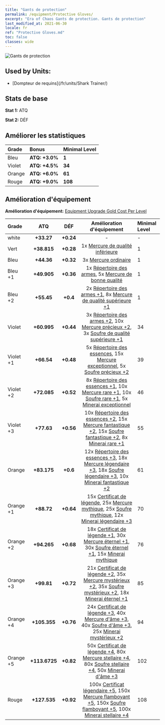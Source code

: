 ```yaml
---
title: "Gants de protection"
permalink: /equipment/Protective Gloves/
excerpt: "Era of Chaos Gants de protection. Gants de protection"
last_modified_at: 2021-06-30
locale: fr
ref: "Protective Gloves.md"
toc: false
classes: wide
---
```


  ![Gants de protection](/images/e/e_99092.png)

## Used by Units:

* [Dompteur de requins](/fr/units/Shark Trainer/) 


## Stats de base
 **Stat 1:** ATQ

 **Stat 2:** DÉF

## Améliorer les statistiques

  |     Grade    |   Bonus | Minimal Level | 
  |:-------------|:--------|:--------------| 
  | Bleu | **ATQ: +3.0%** | **1** | 
  | Violet | **ATQ: +4.5%** | **34** | 
  | Orange | **ATQ: +6.0%** | **61** | 
  | Rouge | **ATQ: +9.0%** | **108** | 


## Amélioration d'équipement
 **Amélioration d'équipement:** [Equipment Upgrade Gold Cost Per Level](/equipment/EquipmentUpgradeCostPerLevel/) 

  |          Grade      | ATQ | DÉF | Amélioration d'équipement | Minimal Level |
  |:--------------------|:---------:|:---------:|:----------------:|:--------------|
  | white | **+33.27** | **+0.24** | - | - |
  | Vert | **+38.815** | **+0.28** | 1x [Mercure de qualité inférieure](/ItemsFR/mat_2/) | 1 |
  | Bleu | **+44.36** | **+0.32** | 3x [Mercure ordinaire](/ItemsFR/mat_8/) | 1 |
  | Bleu +1 | **+49.905** | **+0.36** | 1x [Répertoire des armes](/ItemsFR/mat_18/), 5x [Mercure de bonne qualité](/ItemsFR/mat_14/) | 1 |
  | Bleu +2 | **+55.45** | **+0.4** | 2x [Répertoire des armes +1](/ItemsFR/mat_25/), 8x [Mercure de qualité supérieure +1](/ItemsFR/mat_21/) | 1 |
  | Violet | **+60.995** | **+0.44** | 3x [Répertoire des armes +2](/ItemsFR/mat_32/), 10x [Mercure précieux +2](/ItemsFR/mat_28/), 3x [Soufre de qualité supérieure +1](/ItemsFR/mat_22/) | 34 |
  | Violet +1 | **+66.54** | **+0.48** | 5x [Répertoire des essences](/ItemsFR/mat_39/), 15x [Mercure exceptionnel](/ItemsFR/mat_35/), 5x [Soufre précieux +2](/ItemsFR/mat_29/) | 39 |
  | Violet +2 | **+72.085** | **+0.52** | 8x [Répertoire des essences +1](/ItemsFR/mat_46/), 10x [Mercure rare +1](/ItemsFR/mat_42/), 10x [Soufre rare +1](/ItemsFR/mat_43/), 5x [Minerai exceptionnel](/ItemsFR/mat_33/) | 46 |
  | Violet +3 | **+77.63** | **+0.56** | 10x [Répertoire des essences +2](/ItemsFR/mat_53/), 15x [Mercure fantastique +2](/ItemsFR/mat_49/), 15x [Soufre fantastique +2](/ItemsFR/mat_50/), 8x [Minerai rare +1](/ItemsFR/mat_40/) | 55 |
  | Orange | **+83.175** | **+0.6** | 12x [Répertoire des essences +3](/ItemsFR/mat_60/), 18x [Mercure légendaire +3](/ItemsFR/mat_56/), 18x [Soufre légendaire +3](/ItemsFR/mat_57/), 10x [Minerai fantastique +2](/ItemsFR/mat_47/) | 61 |
  | Orange +1 | **+88.72** | **+0.64** | 15x [Certificat de légende](/ItemsFR/mat_67/), 25x [Mercure mythique](/ItemsFR/mat_63/), 25x [Soufre mythique](/ItemsFR/mat_64/), 12x [Minerai légendaire +3](/ItemsFR/mat_54/) | 70 |
  | Orange +2 | **+94.265** | **+0.68** | 18x [Certificat de légende +1](/ItemsFR/mat_74/), 30x [Mercure éternel +1](/ItemsFR/mat_70/), 30x [Soufre éternel +1](/ItemsFR/mat_71/), 15x [Minerai mythique](/ItemsFR/mat_61/) | 76 |
  | Orange +3 | **+99.81** | **+0.72** | 21x [Certificat de légende +2](/ItemsFR/mat_81/), 35x [Mercure mystérieux +2](/ItemsFR/mat_77/), 35x [Soufre mystérieux +2](/ItemsFR/mat_78/), 18x [Minerai éternel +1](/ItemsFR/mat_68/) | 85 |
  | Orange +4 | **+105.355** | **+0.76** | 24x [Certificat de légende +3](/ItemsFR/mat_88/), 40x [Mercure d'âme +3](/ItemsFR/mat_84/), 40x [Soufre d'âme +3](/ItemsFR/mat_85/), 25x [Minerai mystérieux +2](/ItemsFR/mat_75/) | 94 |
  | Orange +5 | **+113.6725** | **+0.82** | 50x [Certificat de légende +4](/ItemsFR/mat_95/), 80x [Mercure stellaire +4](/ItemsFR/mat_91/), 80x [Soufre stellaire +4](/ItemsFR/mat_92/), 50x [Minerai d'âme +3](/ItemsFR/mat_82/) | 102 |
  | Rouge | **+127.535** | **+0.92** | 100x [Certificat légendaire +5](/ItemsFR/mat_102/), 150x [Mercure flamboyant +5](/ItemsFR/mat_98/), 150x [Soufre flamboyant +5](/ItemsFR/mat_99/), 100x [Minerai stellaire +4](/ItemsFR/mat_89/) | 108 |

